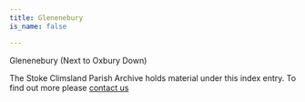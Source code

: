 ```yaml
---
title: Glenenebury
is_name: false

---
```


Glenenebury (Next to Oxbury Down)


The Stoke Climsland Parish Archive holds material under this index entry. To find out more please [contact us](/contact/)
